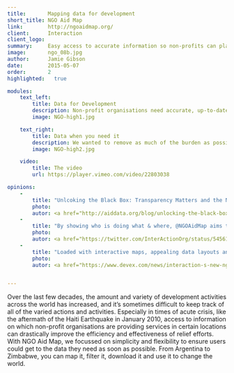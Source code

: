 ```yaml
---
title:       Mapping data for development
short_title: NGO Aid Map
link:        http://ngoaidmap.org/
client:      Interaction
client_logo: 
summary:     Easy access to accurate information so non-profits can plan effective development actions
image:       ngo_08b.jpg
author:      Jamie Gibson
date:        2015-05-07
order:       2
highlighted:   true

modules:
    text_left:
        title: Data for Development
        description: Non-profit organisations need accurate, up-to-date data so they can plan new activities, coordinate existing work and report on what they’ve done. With NGO Aid Map you can quickly find out which activities are happening in a particular sector or geographic area. 
        image: NGO-high1.jpg

    text_right:
        title: Data when you need it 
        description: We wanted to remove as much of the burden as possible involved in finding, entering or updating data, making the process quick and easy. This is especially important when trying to mobilise emergency responses, and NGO Aid Map was used in Haiti after the 2010 earthquake and recently in the Horn of Africa. 
        image: NGO-high2.jpg

    video:
        title: The video
        url: https://player.vimeo.com/video/22803038

opinions:
    -
        title: "Unlcoking the Black Box: Transparency Matters and the NGO Aid Map"
        photo:
        autor: <a href="http://aiddata.org/blog/unlocking-the-black-box-transparency-matters-and-the-ngo-aid-map"> Harsh Desai and Dan Kent, AidData</a>
    -
        title: "By showing who is doing what & where, @NGOAidMap aims to help #NGOs make smarter decisions:"
        photo: 
        autor: <a href="https://twitter.com/InterActionOrg/status/545610446204465153">InterAction</a>
    -
        title: "Loaded with interactive maps, appealing data layouts and rich multimedia, NGO Aid Map serves as an information hub for a broad spectrum of audiences"
        photo:
        autor: <a href="https://www.devex.com/news/interaction-s-new-ngo-aid-maap-74491">Sivaram Ramachandran</a>


---
```


Over the last few decades, the amount and variety of development activities across the world has increased, and it’s sometimes difficult to keep track of all of the varied actions and activities. Especially in times of acute crisis, like the aftermath of the Haiti Earthquake in January 2010, access to information on which non-profit organisations are providing services in certain locations can drastically improve the efficiency and effectiveness of relief efforts. With NGO Aid Map, we focussed on simplicity and flexibility to ensure users could get to the data they need as soon as possible. From Argentina to Zimbabwe, you can map it, filter it, download it and use it to change the world. 
